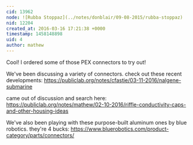 ```yaml
---
cid: 13962
node: ![Rubba Stoppaz](../notes/donblair/09-08-2015/rubba-stoppaz)
nid: 12204
created_at: 2016-03-16 17:21:38 +0000
timestamp: 1458148898
uid: 4
author: mathew
---
```


Cool! I ordered some of those PEX connectors to try out!

We've been discussing a variety of connectors.  check out these recent developments:
https://publiclab.org/notes/cfastie/03-11-2016/nalgene-submarine

came out of discussion and search here:
https://publiclab.org/notes/mathew/02-10-2016/riffle-conductivity-caps-and-other-housing-ideas

We've also been playing with these purpose-built aluminum ones by blue robotics. they're 4 bucks:
https://www.bluerobotics.com/product-category/parts/connectors/

